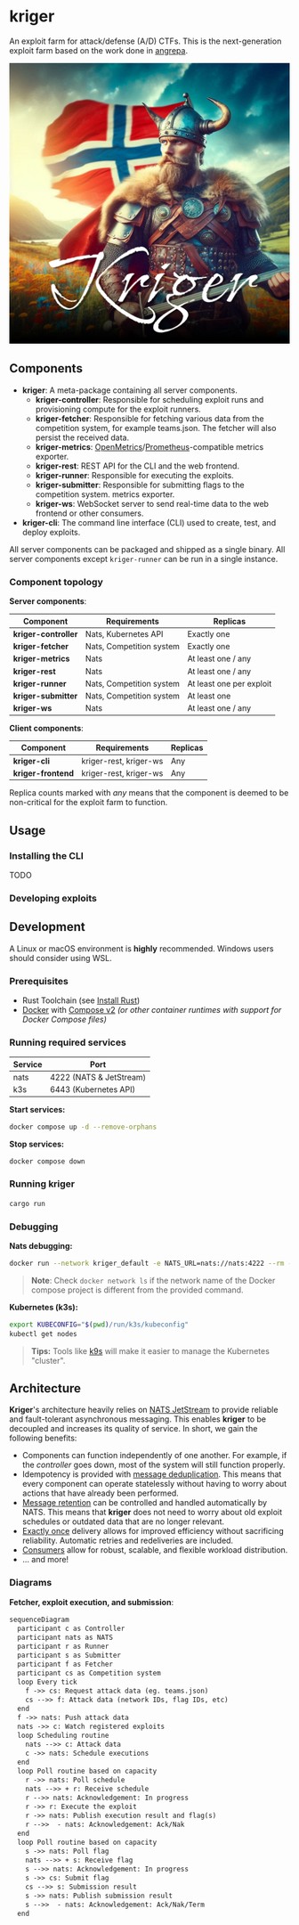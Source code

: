 # kriger

An exploit farm for attack/defense (A/D) CTFs. This is the next-generation exploit farm based on the work done
in [angrepa](https://github.com/Cyberlandslaget/angrepa).

![](.github/assets/logo.png)

## Components

- **kriger**: A meta-package containing all server components.
    - **kriger-controller**: Responsible for scheduling exploit runs and provisioning compute for the exploit runners.
    - **kriger-fetcher**: Responsible for fetching various data from the competition system, for example teams.json. The
      fetcher will also persist the received data.
    - **kriger-metrics**: [OpenMetrics](https://openmetrics.io/)/[Prometheus](https://prometheus.io/)-compatible metrics
      exporter.
    - **kriger-rest**: REST API for the CLI and the web frontend.
    - **kriger-runner**: Responsible for executing the exploits.
    - **kriger-submitter**: Responsible for submitting flags to the competition system.
      metrics exporter.
    - **kriger-ws**: WebSocket server to send real-time data to the web frontend or other consumers.
- **kriger-cli**: The command line interface (CLI) used to create, test, and deploy exploits.

All server components can be packaged and shipped as a single binary. All server components except `kriger-runner` can
be run in a single instance.

### Component topology

**Server components**:

| Component             | Requirements             | Replicas                 |
|-----------------------|--------------------------|--------------------------|
| **kriger-controller** | Nats, Kubernetes API     | Exactly one              |
| **kriger-fetcher**    | Nats, Competition system | Exactly one              |                 
| **kriger-metrics**    | Nats                     | At least one / any       |                 
| **kriger-rest**       | Nats                     | At least one / any       |
| **kriger-runner**     | Nats, Competition system | At least one per exploit |                 
| **kriger-submitter**  | Nats, Competition system | At least one             |                 
| **kriger-ws**         | Nats                     | At least one / any       | 

**Client components**:

| Component           | Requirements           | Replicas |
|---------------------|------------------------|----------|
| **kriger-cli**      | kriger-rest, kriger-ws | Any      |                 
| **kriger-frontend** | kriger-rest, kriger-ws | Any      |                 

Replica counts marked with *any* means that the component is deemed to be non-critical for the exploit farm to function.

## Usage

### Installing the CLI

TODO

### Developing exploits

## Development

A Linux or macOS environment is **highly** recommended. Windows users should consider using WSL.

### Prerequisites

- Rust Toolchain (see [Install Rust](https://www.rust-lang.org/tools/install))
- [Docker](https://docs.docker.com/engine/install/) with [Compose v2](https://docs.docker.com/compose/install/) *(or
  other container runtimes with support for Docker Compose files)*

### Running required services

| Service | Port                    |
|---------|-------------------------|
| nats    | 4222 (NATS & JetStream) |
| k3s     | 6443 (Kubernetes API)   |

**Start services:**

```bash
docker compose up -d --remove-orphans
```

**Stop services:**

```bash
docker compose down
```

### Running kriger

```bash
cargo run
```

### Debugging

**Nats debugging:**

```bash
docker run --network kriger_default -e NATS_URL=nats://nats:4222 --rm -it natsio/nats-box
```

> **Note**: Check `docker network ls` if the network name of the Docker compose project is different from the provided
> command.

**Kubernetes (k3s):**

```bash
export KUBECONFIG="$(pwd)/run/k3s/kubeconfig"
kubectl get nodes
```

> **Tips:** Tools like [k9s](https://github.com/derailed/k9s) will make it easier to manage the Kubernetes "cluster".

## Architecture

**Kriger**'s architecture heavily relies
on [NATS JetStream](https://docs.nats.io/using-nats/developer/develop_jetstream)
to provide reliable and fault-tolerant asynchronous messaging. This enables **kriger** to be decoupled and increases its
quality of service. In short, we gain the following benefits:

- Components can function independently of one another. For example, if the *controller* goes down, most of the
  system will still function properly.
- Idempotency is provided
  with [message deduplication](https://docs.nats.io/using-nats/developer/develop_jetstream/model_deep_dive#message-deduplication).
  This means that every component can operate statelessly without having to worry about actions that have already been
  performed.
- [Message retention](https://docs.nats.io/using-nats/developer/develop_jetstream/model_deep_dive#stream-limits-retention-and-policy)
  can be controlled and handled automatically by NATS. This means that **kriger** does not need to worry about old
  exploit schedules or outdated data that are no longer relevant.
- [Exactly once](https://docs.nats.io/using-nats/developer/develop_jetstream/model_deep_dive#exactly-once-semantics)
  delivery allows for improved efficiency without sacrificing reliability. Automatic retries and redeliveries are
  included.
- [Consumers](https://docs.nats.io/using-nats/developer/develop_jetstream/consumers) allow for robust, scalable, and
  flexible workload distribution.
- ... and more!

### Diagrams

**Fetcher, exploit execution, and submission**:

```mermaid
sequenceDiagram
  participant c as Controller
  participant nats as NATS
  participant r as Runner
  participant s as Submitter
  participant f as Fetcher
  participant cs as Competition system
  loop Every tick
    f ->> cs: Request attack data (eg. teams.json)
    cs -->> f: Attack data (network IDs, flag IDs, etc)
  end
  f ->> nats: Push attack data
  nats ->> c: Watch registered exploits
  loop Scheduling routine
    nats -->> c: Attack data
    c ->> nats: Schedule executions
  end
  loop Poll routine based on capacity
    r ->> nats: Poll schedule
    nats -->> + r: Receive schedule
    r -->> nats: Acknowledgement: In progress
    r ->> r: Execute the exploit
    r ->> nats: Publish execution result and flag(s)
    r -->>  - nats: Acknowledgement: Ack/Nak
  end
  loop Poll routine based on capacity
    s ->> nats: Poll flag
    nats -->> + s: Receive flag
    s -->> nats: Acknowledgement: In progress
    s ->> cs: Submit flag
    cs -->> s: Submission result
    s ->> nats: Publish submission result
    s -->>  - nats: Acknowledgement: Ack/Nak/Term
  end
```
